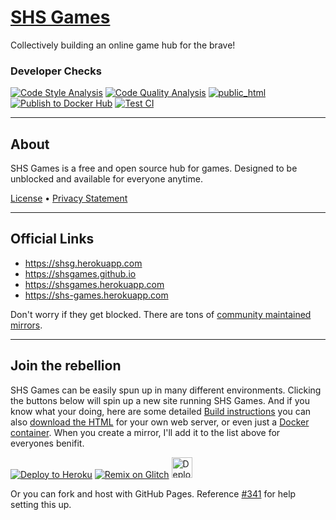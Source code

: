 # [SHS Games](https://shsgames.github.io/)
Collectively building an online game hub for the brave!

### Developer Checks
[![Code Style Analysis](https://github.com/SHSGames/shsgames.github.io/actions/workflows/code-style-analysis.yml/badge.svg)](https://github.com/SHSGames/shsgames.github.io/actions/workflows/code-style-analysis.yml) [![Code Quality Analysis](https://github.com/SHSGames/shsgames.github.io/actions/workflows/code-quality-analysis.yml/badge.svg)](https://github.com/SHSGames/shsgames.github.io/actions/workflows/code-quality-analysis.yml) [![public_html](https://github.com/SHSGames/shsgames.github.io/actions/workflows/public-html.yml/badge.svg)](https://github.com/SHSGames/shsgames.github.io/actions/workflows/public-html.yml) [![Publish to Docker Hub](https://github.com/SHSGames/shsgames.github.io/actions/workflows/docker.yml/badge.svg)](https://github.com/SHSGames/shsgames.github.io/actions/workflows/docker.yml) [![Test CI](https://github.com/SHSGames/shsgames.github.io/actions/workflows/test-ci.yml/badge.svg)](https://github.com/SHSGames/shsgames.github.io/actions/workflows/test-ci.yml)

---
## About
SHS Games is a free and open source hub for games. Designed to be unblocked and available for everyone anytime.

[License](./LICENSE.md) • [Privacy Statement](./PRIVACY.md)

----
## Official Links
* https://shsg.herokuapp.com
* https://shsgames.github.io
* https://shsgames.herokuapp.com
* https://shs-games.herokuapp.com

Don't worry if they get blocked. There are tons of [community maintained mirrors](./MIRRORS.md).

---
## Join the rebellion
SHS Games can be easily spun up in many different environments. Clicking the buttons below will spin up a new site running SHS Games. And if you know what your doing, here are some detailed [Build instructions](https://github.com/SHSGames/shsgames.github.io/blob/master/BUILDING.md) you can also [download the HTML](https://github.com/SHSGames/shsgames.github.io/archive/refs/heads/public_html.zip) for your own web server, or even just a [Docker container](https://hub.docker.com/r/shsgames/shsgames). When you create a mirror, I'll add it to the list above for everyones benifit.

[![Deploy to Heroku](https://www.herokucdn.com/deploy/button.svg)](https://heroku.com/deploy)
[![Remix on Glitch](https://cdn.glitch.com/2703baf2-b643-4da7-ab91-7ee2a2d00b5b%2Fremix-button.svg)](https://glitch.com/edit/#!/import/github/SHSGames/shsgames.github.io)
[<img src="https://camo.githubusercontent.com/aaa5efab04d69a070ff9ee9f75506b38932a7300359318135f4790c31b7dace4/68747470733a2f2f7265706c2e69742f62616467652f6769746875622f756e6b6e6f776e626c7565677579362f4d696e6553776565706572" alt="Deploy instance on Replit" height="33px">](https://replit.com/github/SHSGames/shsgames.github.io)

Or you can fork and host with GitHub Pages. Reference [#341](https://github.com/SHSGames/shsgames.github.io/discussions/341) for help setting this up.